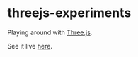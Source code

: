 # threejs-experiments

Playing around with [Three.js](https://threejs.org).

See it live [here](https://electrovir.github.io/threejs-experiments/).
